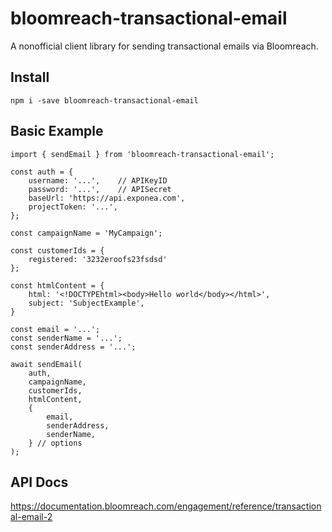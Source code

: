 # bloomreach-transactional-email 
A nonofficial client library for sending transactional emails via Bloomreach.

## Install

```
npm i -save bloomreach-transactional-email
```

## Basic Example

```
import { sendEmail } from 'bloomreach-transactional-email';

const auth = {
    username: '...',    // APIKeyID
    password: '...',    // APISecret
    baseUrl: 'https://api.exponea.com',
    projectToken: '...',
};

const campaignName = 'MyCampaign';

const customerIds = {
    registered: '3232eroofs23fsdsd'
};

const htmlContent = {
    html: '<!DOCTYPEhtml><body>Hello world</body></html>',
    subject: 'SubjectExample',
}

const email = '...';
const senderName = '...';
const senderAddress = '...';

await sendEmail(
    auth,
    campaignName,
    customerIds,
    htmlContent,
    {        
        email,
        senderAddress,
        senderName,
    } // options
);

```

## API Docs
https://documentation.bloomreach.com/engagement/reference/transactional-email-2

